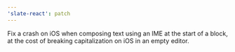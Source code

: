 ```yaml
---
'slate-react': patch
---
```


Fix a crash on iOS when composing text using an IME at the start of a block, at the cost of breaking capitalization on iOS in an empty editor.
